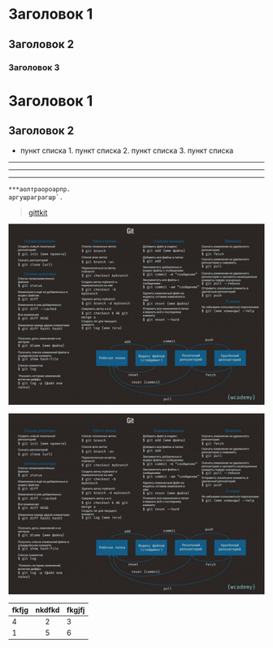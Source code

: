# Заголовок 1
## Заголовок 2
### Заголовок 3

Заголовок 1
= 

Заголовок 2
-
- пункт списка
        1. пункт списка
        2. пункт списка
        3. пункт списка


___

***
___


```
***аолтраороарпр.  
аргушраграгшр`.  
```

>[gittkit](https://github.com)

![hhgg](img/команды%20гит.jpeg)

[![text](img/команды%20гит.jpeg)](https://github.com)


|fkfjg | nkdfkd | fkgjfj|
|:-----|:------:|-------|
|    4 |   2    |    3  |
|    1 |   5    |    6  |